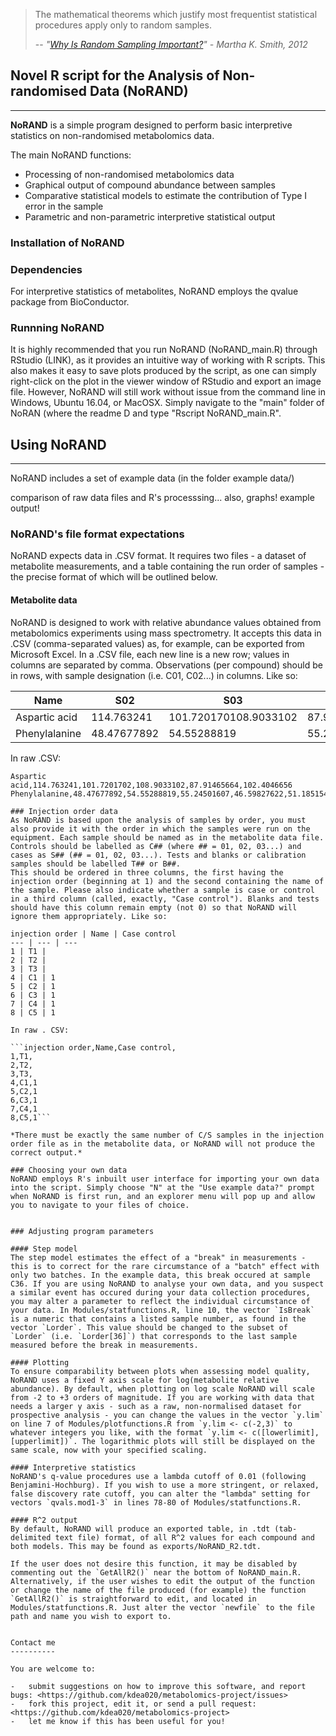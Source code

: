 > The mathematical theorems which justify most frequentist statistical procedures apply only to random samples.
>
> -- *"[Why Is Random Sampling Important?](https://www.ma.utexas.edu/users/mks/statmistakes/RandomSampleImportance.html)" - Martha K. Smith, 2012*


## Novel R script for the Analysis of Non-randomised Data (NoRAND)

------------------------------------------------------------------------

**NoRAND** is a simple program designed to perform basic interpretive statistics on non-randomised metabolomics data. 

The main NoRAND functions:

- Processing of non-randomised metabolomics data
- Graphical output of compound abundance between samples
- Comparative statistical models to estimate the contribution of Type I error in the sample
- Parametric and non-parametric interpretive statistical output


### Installation of NoRAND


### Dependencies
For interpretive statistics of metabolites, NoRAND employs the qvalue package from BioConductor. 

### Runnning NoRAND
It is highly recommended that you run NoRAND (NoRAND_main.R) through RStudio (LINK), as it provides an intuitive way of working with R scripts. This also makes it easy to save plots produced by the script, as one can simply right-click on the plot in the viewer window of RStudio and export an image file. However, NoRAND will still work without issue from the command line in Windows, Ubuntu 16.04, or MacOSX. Simply navigate to the "main" folder of NoRAN (where the readme D and type "Rscript NoRAND_main.R".


## Using NoRAND
-------------

NoRAND includes a set of example data (in the folder example data/) 


comparison of raw data files and R's processsing... also, graphs! example output!


### NoRAND's file format expectations
NoRAND expects data in .CSV format. It requires two files - a dataset of metabolite measurements, and a table containing the run order of samples - the precise format of which will be outlined below.

#### Metabolite data
NoRAND is designed to work with relative abundance values obtained from metabolomics experiments using mass spectrometry. It accepts this data in .CSV (comma-separated values) as, for example, can be exported from Microsoft Excel. In a .CSV file, each new line is a new row; values in columns are separated by comma. Observations (per compound) should be in rows, with sample designation (i.e. C01, C02...) in columns. Like so:

Name | S02 | S03 | S04 | S05 | S06
--- | --- | --- | --- | --- | ---
Aspartic acid | 114.763241 | 101.720170108.9033102 | 87.91465664 | 102.4046656
Phenylalanine | 48.47677892 | 54.55288819 | 55.24501607 | 46.59827622 | 51.18515474

In raw .CSV:

```Name,S02,S03,S04,S05,S06
Aspartic acid,114.763241,101.7201702,108.9033102,87.91465664,102.4046656
Phenylalanine,48.47677892,54.55288819,55.24501607,46.59827622,51.18515474```

### Injection order data
As NoRAND is based upon the analysis of samples by order, you must also provide it with the order in which the samples were run on the equipment. Each sample should be named as in the metabolite data file. Controls should be labelled as C## (where ## = 01, 02, 03...) and cases as S## (## = 01, 02, 03...). Tests and blanks or calibration samples should be labelled T## or B##.
This should be ordered in three columns, the first having the injection order (beginning at 1) and the second containing the name of the sample. Please also indicate whether a sample is case or control in a third column (called, exactly, "Case control"). Blanks and tests should have this column remain empty (not 0) so that NoRAND will ignore them appropriately. Like so:

injection order | Name | Case control
--- | --- | --- 
1 | T1 |
2 | T2 | 
3 | T3 | 
4 | C1 | 1
5 | C2 | 1
6 | C3 | 1
7 | C4 | 1
8 | C5 | 1

In raw . CSV:

```injection order,Name,Case control,
1,T1,
2,T2,
3,T3,
4,C1,1
5,C2,1
6,C3,1
7,C4,1
8,C5,1```

*There must be exactly the same number of C/S samples in the injection order file as in the metabolite data, or NoRAND will not produce the correct output.*

### Choosing your own data
NoRAND employs R's inbuilt user interface for importing your own data into the script. Simply choose "N" at the "Use example data?" prompt when NoRAND is first run, and an explorer menu will pop up and allow you to navigate to your files of choice.


### Adjusting program parameters

#### Step model
The step model estimates the effect of a "break" in measurements - this is to correct for the rare circumstance of a "batch" effect with only two batches. In the example data, this break occured at sample C36. If you are using NoRAND to analyse your own data, and you suspect a similar event has occured during your data collection procedures, you may alter a parameter to reflect the individual circumstance of your data. In Modules/statfunctions.R, line 10, the vector `IsBreak` is a numeric that contains a listed sample number, as found in the vector `Lorder`. This value should be changed to the subset of `Lorder` (i.e. `Lorder[36]`) that corresponds to the last sample measured before the break in measurements.

#### Plotting
To ensure comparability between plots when assessing model quality, NoRAND uses a fixed Y axis scale for log(metabolite relative abundance). By default, when plotting on log scale NoRAND will scale from -2 to +3 orders of magnitude. If you are working with data that needs a larger y axis - such as a raw, non-normalised dataset for prospective analysis - you can change the values in the vector `y.lim` on line 7 of Modules/plotfunctions.R from `y.lim <- c(-2,3)` to whatever integers you like, with the format `y.lim <- c([lowerlimit],[upperlimit])`. The logarithmic plots will still be displayed on the same scale, now with your specified scaling.

#### Interpretive statistics
NoRAND's q-value procedures use a lambda cutoff of 0.01 (following Benjamini-Hochburg). If you wish to use a more stringent, or relaxed, false discovery rate cutoff, you can alter the "lambda" setting for vectors `qvals.mod1-3` in lines 78-80 of Modules/statfunctions.R.

#### R^2 output
By default, NoRAND will produce an exported table, in .tdt (tab-delimited text file) format, of all R^2 values for each compound and both models. This may be found as exports/NoRAND_R2.tdt.

If the user does not desire this function, it may be disabled by commenting out the `GetAllR2()` near the bottom of NoRAND_main.R. Alternatively, if the user wishes to edit the output of the function or change the name of the file produced (for example) the function `GetAllR2()` is straightforward to edit, and located in Modules/statfunctions.R. Just alter the vector `newfile` to the file path and name you wish to export to.


Contact me
----------

You are welcome to:

-   submit suggestions on how to improve this software, and report bugs: <https://github.com/kdea020/metabolomics-project/issues>
-   fork this project, edit it, or send a pull request: <https://github.com/kdea020/metabolomics-project>
-   let me know if this has been useful for you!
